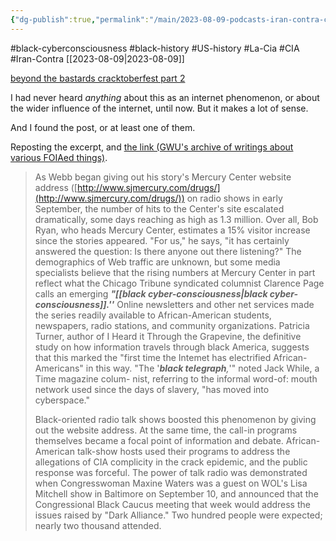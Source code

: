 ```yaml
---
{"dg-publish":true,"permalink":"/main/2023-08-09-podcasts-iran-contra-crack-cocaine-the-cia-and-how-uncovering-it-kickstarted-a-black-cyber-consciousness-in-the-mid-90s/"}
---
```


#black-cyberconsciousness #black-history #US-history #La-Cia #CIA #Iran-Contra
[[2023-08-09\|2023-08-09]]

[beyond the bastards cracktoberfest part 2](https://podcasts.apple.com/pl/podcast/cracktoberfest-part-two-how-the-cia-became-drug-dealers/id1373812661?i=1000581489931&l=pl)

I had never heard *anything* about this as an internet phenomenon, or about the wider influence of the internet, until now.  But it makes a lot of sense.

And I found the post, or at least one of them.

Reposting the excerpt, and [the link (GWU's archive of writings about various FOIAed things)](https://nsarchive2.gwu.edu/NSAEBB/NSAEBB113/storm.htm).

> As Webb began giving out his story's Mercury Center website address ([http://www.sjmercury.com/drugs/](http://www.sjmercury.com/drugs/)) on radio shows in early September, the number of hits to the Center's site escalated dramatically, some days reaching as high as 1.3 million. Over all, Bob Ryan, who heads Mercury Center, estimates a 15% visitor increase since the stories appeared. "For us," he says, "it has certainly answered the question: Is there anyone out there listening?" The demographics of Web traffic are unknown, but some media specialists believe that the rising numbers at Mercury Center in part reflect what the Chicago Tribune syndicated columnist Clarence Page calls an emerging _**"[[black cyber-consciousness\|black cyber-consciousness]].''**_ Online newsletters and other net services made the series readily available to African-American students, newspapers, radio stations, and community organizations. Patricia Turner, author of I Heard it Through the Grapevine, the definitive study on how information travels through black America, suggests that this marked the "first time the Intemet has electrified African-Americans" in this way. "The '_**black telegraph**,_'" noted Jack While, a Time magazine colum- nist, referring to the informal word-of: mouth network used since the days of slavery, "has moved into cyberspace."
> 
> Black-oriented radio talk shows boosted this phenomenon by giving out the website address. At the same time, the call-in programs themselves became a focal point of information and debate. African-American talk-show hosts used their programs to address the allegations of CIA complicity in the crack epidemic, and the public response was forceful. The power of talk radio was demonstrated when Congresswoman Maxine Waters was a guest on WOL's Lisa Mitchell show in Baltimore on September 10, and announced that the Congressional Black Caucus meeting that week would address the issues raised by "Dark Alliance." Two hundred people were expected; nearly two thousand attended. 